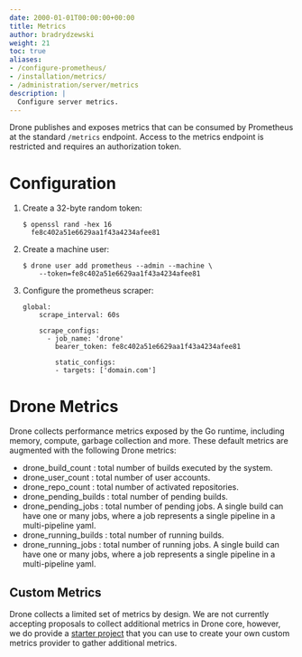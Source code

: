 ```yaml
---
date: 2000-01-01T00:00:00+00:00
title: Metrics
author: bradrydzewski
weight: 21
toc: true
aliases:
- /configure-prometheus/
- /installation/metrics/
- /administration/server/metrics
description: |
  Configure server metrics.
---
```


Drone publishes and exposes metrics that can be consumed by Prometheus at the standard `/metrics` endpoint. Access to the metrics endpoint is restricted and requires an authorization token.

# Configuration

1. Create a 32-byte random token:

    ```
    $ openssl rand -hex 16
      fe8c402a51e6629aa1f43a4234afee81
    ```

2. Create a machine user:

    ```
    $ drone user add prometheus --admin --machine \
        --token=fe8c402a51e6629aa1f43a4234afee81
    ```

3. Configure the prometheus scraper:

    ```
    global:
        scrape_interval: 60s

        scrape_configs:
          - job_name: 'drone'
            bearer_token: fe8c402a51e6629aa1f43a4234afee81

            static_configs:
            - targets: ['domain.com']
    ```

# Drone Metrics

Drone collects performance metrics exposed by the Go runtime, including memory, compute, garbage collection and more. These default metrics are augmented with the following Drone metrics:

- drone_build_count
  : total number of builds executed by the system.
- drone_user_count
  : total number of user accounts.
- drone_repo_count
  : total number of activated repositories.
- drone_pending_builds
  : total number of pending builds.
- drone_pending_jobs
  : total number of pending jobs. A single build can have one or many jobs, where a job represents a single pipeline in a multi-pipeline yaml.
- drone_running_builds
  : total number of running builds.
- drone_running_jobs
  : total number of running jobs. A single build can have one or many jobs, where a job represents a single pipeline in a multi-pipeline yaml.

## Custom Metrics

Drone collects a limited set of metrics by design. We are not currently accepting proposals to collect additional metrics in Drone core, however, we do provide a [starter project](https://github.com/drone/boilr-metrics) that you can use to create your own custom metrics provider to gather additional metrics.
